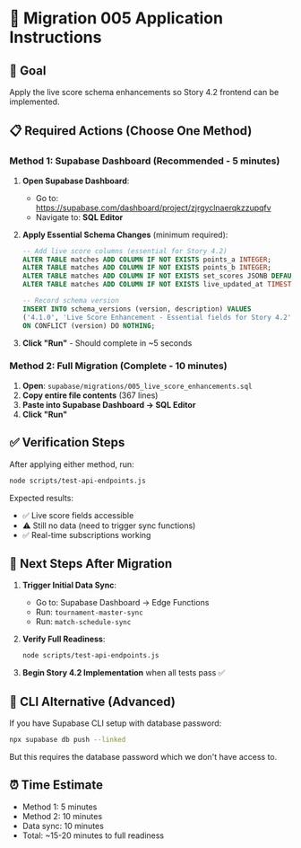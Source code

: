 # 🔧 Migration 005 Application Instructions

## 🎯 Goal
Apply the live score schema enhancements so Story 4.2 frontend can be implemented.

## 📋 Required Actions (Choose One Method)

### Method 1: Supabase Dashboard (Recommended - 5 minutes)

1. **Open Supabase Dashboard**:
   - Go to: https://supabase.com/dashboard/project/zjrgyclnaerqkzzupqfv
   - Navigate to: **SQL Editor**

2. **Apply Essential Schema Changes** (minimum required):
   ```sql
   -- Add live score columns (essential for Story 4.2)
   ALTER TABLE matches ADD COLUMN IF NOT EXISTS points_a INTEGER;
   ALTER TABLE matches ADD COLUMN IF NOT EXISTS points_b INTEGER;
   ALTER TABLE matches ADD COLUMN IF NOT EXISTS set_scores JSONB DEFAULT '{}';
   ALTER TABLE matches ADD COLUMN IF NOT EXISTS live_updated_at TIMESTAMP DEFAULT NOW();

   -- Record schema version
   INSERT INTO schema_versions (version, description) VALUES
   ('4.1.0', 'Live Score Enhancement - Essential fields for Story 4.2')
   ON CONFLICT (version) DO NOTHING;
   ```

3. **Click "Run"** - Should complete in ~5 seconds

### Method 2: Full Migration (Complete - 10 minutes)

1. **Open**: `supabase/migrations/005_live_score_enhancements.sql`
2. **Copy entire file contents** (367 lines)
3. **Paste into Supabase Dashboard → SQL Editor**
4. **Click "Run"**

## ✅ Verification Steps

After applying either method, run:
```bash
node scripts/test-api-endpoints.js
```

Expected results:
- ✅ Live score fields accessible
- ⚠️  Still no data (need to trigger sync functions)
- ✅ Real-time subscriptions working

## 🚀 Next Steps After Migration

1. **Trigger Initial Data Sync**:
   - Go to: Supabase Dashboard → Edge Functions
   - Run: `tournament-master-sync`
   - Run: `match-schedule-sync`

2. **Verify Full Readiness**:
   ```bash
   node scripts/test-api-endpoints.js
   ```

3. **Begin Story 4.2 Implementation** when all tests pass ✅

## 🤖 CLI Alternative (Advanced)

If you have Supabase CLI setup with database password:
```bash
npx supabase db push --linked
```

But this requires the database password which we don't have access to.

## ⏰ Time Estimate
- Method 1: 5 minutes
- Method 2: 10 minutes  
- Data sync: 10 minutes
- Total: ~15-20 minutes to full readiness
